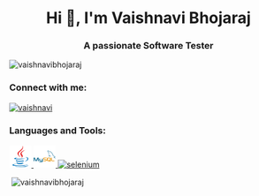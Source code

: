 <h1 align="center">Hi 👋, I'm Vaishnavi Bhojaraj</h1>
<h3 align="center">A passionate Software Tester</h3>

<p align="left"> <img src="https://komarev.com/ghpvc/?username=vaishnavibhojaraj&label=Profile%20views&color=0e75b6&style=flat" alt="vaishnavibhojaraj" /> </p>

<h3 align="left">Connect with me:</h3>
<p align="left">
<a href="https://linkedin.com/in/vaishnavi" target="blank"><img align="center" src="https://raw.githubusercontent.com/rahuldkjain/github-profile-readme-generator/master/src/images/icons/Social/linked-in-alt.svg" alt="vaishnavi" height="30" width="40" /></a>
</p>

<h3 align="left">Languages and Tools:</h3>
<p align="left"> <a href="https://www.java.com" target="_blank" rel="noreferrer"> <img src="https://raw.githubusercontent.com/devicons/devicon/master/icons/java/java-original.svg" alt="java" width="40" height="40"/> </a> <a href="https://www.mysql.com/" target="_blank" rel="noreferrer"> <img src="https://raw.githubusercontent.com/devicons/devicon/master/icons/mysql/mysql-original-wordmark.svg" alt="mysql" width="40" height="40"/> </a> <a href="https://www.selenium.dev" target="_blank" rel="noreferrer"> <img src="https://raw.githubusercontent.com/detain/svg-logos/780f25886640cef088af994181646db2f6b1a3f8/svg/selenium-logo.svg" alt="selenium" width="40" height="40"/> </a> </p>

<p>&nbsp;<img align="center" src="https://github-readme-stats.vercel.app/api?username=vaishnavibhojaraj&show_icons=true&locale=en" alt="vaishnavibhojaraj" /></p>
